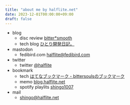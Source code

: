 ```yaml
---
title: "about me by halflite.net"
date: 2023-12-01T00:00:00+09:00
draft: false
---
```


- blog
  - disc review [bitter*smooth](https://bittersmooth.halflite.net/ "bitter*smooth")
  - tech blog [ひとり開発日記。](https://halflite.github.io/techlog/ "ひとり開発日記。")
- mastodon
  - fedibird.com [halflite@fedibird.com](https://fedibird.com/@halflite "halflite@fedibird.com")
- twitter
  - twitter [@halflite](https://twitter.com/halflite "@halflite")
- bookmark
  - tech [はてなブックマーク - bittersoulsのブックマーク](http://b.hatena.ne.jp/bittersouls/ "はてなブックマーク - bittersoulsのブックマーク")
  - memo [blog.halflite.net](http://blog.halflite.net/ "blog.halflite.net")
  - spotify playlits [shingo1007](https://open.spotify.com/user/94adu4wv5h59ykv64hed3sl7m "shingo1007")
- mail
    - [shingo@halflite.net](<mailto:shingo@halflite.net>)
